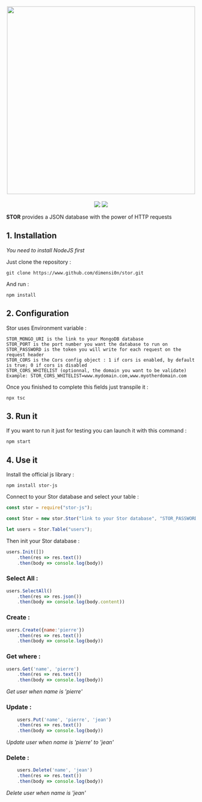 <h1 align="center">
    <img width="500" src="https://media.discordapp.net/attachments/368671564608045058/480525711283716096/stor.svg.png?width=799&height=549"/>
</h1>

<p align="center">
    <img src="https://img.shields.io/badge/version-1.2-brightgreen.svg"/>
    <a href="https://github.com/dimensi0n/stor/blob/master/LICENSE"><img src="https://img.shields.io/badge/license-MIT-brightgreen.svg"/></a>
</p>

**STOR** provides a JSON database with the power of HTTP requests

## 1. Installation

*You need to install NodeJS first*

Just clone the repository :

    git clone https://www.github.com/dimensi0n/stor.git

And run :

    npm install

## 2. Configuration

Stor uses Environment variable :

    STOR_MONGO_URI is the link to your MongoDB database
    STOR_PORT is the port number you want the database to run on
    STOR_PASSWORD is the token you will write for each request on the request header
    STOR_CORS is the Cors config object : 1 if cors is enabled, by default is true; 0 if cors is disabled
    STOR_CORS_WHITELIST (optionnal, the domain you want to be validate) Example: STOR_CORS_WHITELIST=www.mydomain.com,www.myotherdomain.com

Once you finished to complete this fields just transpile it :

    npx tsc

## 3. Run it

If you want to run it just for testing you can launch it with this command :

    npm start

## 4. Use it

Install the official js library :

    npm install stor-js

Connect to your Stor database and select your table :
```js
const stor = require("stor-js");

const Stor = new stor.Stor("link to your Stor database", "STOR_PASSWORD");

let users = Stor.Table("users");
```

Then init your Stor database :
```js
users.Init([])
    .then(res => res.text())
    .then(body => console.log(body))
```
### Select All :
```js
users.SelectAll()
    .then(res => res.json())
    .then(body => console.log(body.content))
```
### Create :
```js
users.Create({name:'pierre'})
    .then(res => res.text())
    .then(body => console.log(body))
```
### Get where :
```js
users.Get('name', 'pierre')
    .then(res => res.text())
    .then(body => console.log(body))
```
*Get user when name is 'pierre'*

### Update :
```js
    users.Put('name', 'pierre', 'jean')
    .then(res => res.text())
    .then(body => console.log(body))
```
*Update user when name is 'pierre' to 'jean'*

### Delete :
```js
    users.Delete('name', 'jean')
    .then(res => res.text())
    .then(body => console.log(body))
```
*Delete user when name is 'jean'*
